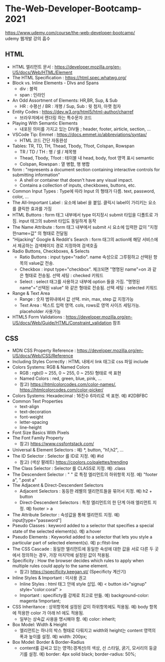 # The-Web-Developer-Bootcamp-2021
https://www.udemy.com/course/the-web-developer-bootcamp/  
udemy 웹개발 강의 흡수  


## **HTML**
   * HTML 엘리먼트 문서 : https://developer.mozilla.org/en-US/docs/Web/HTML/Element
   * The HTML Specification : https://html.spec.whatwg.org/
   * Block vs. Inline Elements - DIvs and Spans
     * div : 블럭
     * span : 인라인
   * An Odd Assortment of Elements: HR,BR, Sup, & Sub
     * HR : 수평선 / BR : 개행 / Sup, Sub : 윗 첨자, 아랫 첨자
   * Entity Codes : https://dev.w3.org/html5/html-author/charref
     * 브라우저에서 렌더링 하는 특수문자 코드
   * Playing With Semantic Elements
     * 내포된 의미를 가지고 있는 DIV들 ; header, footer, airticle, section, ...
   * VSCode Tip: Emmet : https://docs.emmet.io/abbreviations/syntax/
     * HTML 코드 간단 자동완성
   * Tables: TR, TD, TH, Thead, Tbody, Tfoot, Colspan, Rowspan
     * TR / TD / TH : 행 / 셀 / 제목행
     * Thead, Tbody, Tfoot : 테이블 내 head, body, foot 영역 표시 semantic
     * Colspan, Rowspan : 열 병합, 행 병합
   * form : "represents a document section containing interactive controls for submitting information"
     * A shell or container that doesn't have any visual impact.
     * Contains a collection of inputs, checkboxes, buttons, etc.
   * Common Input Types : Type에 따라 Input 의 형태가 다름. text, password, color, ...
   * The All-Important Label : 요소에 label 을 붙임. 클릭시 label이 가리키는 요소를 클릭한 효과를 가짐
   * HTML Buttons : form 태그 내부에서 type 미지정시 submit 타입을 디폴트로 가짐. input 태그의 submit 타입도 동일하게 동작
   * The Name Attribute : form 태그 내부에서 submit 시 요소에 입력한 값이 "지정한name=값" 의 형태로 전달됨
   * "Hijacking" Google & Reddit's Search : form 태그의 action에 해당 서비스에서 제공하는 검색페이지 경로 지정하여 검색호출
   * Radio Buttons, Checkboxes, & Selects
     * Ratio Buttons : input type="radio". name 속성으로 그루핑하고 선택된 항목의 value값 전송.
     * Checkbox : input type="checkbox". 체크되면 "명명된 name"=on 과 같은 형태로 전송됨. 선택 세팅 : checked 키워드
     * Select : select 태그를 사용하고 내부에 option 들을 가짐. "명명된 name"="선택된 value" 와 같은 형태로 전송됨. 선택 세팅 : selected 키워드
   * Range & Text Area
     * Range : 숫자 범위내에서 값 선택. min, max, step 값 지정가능
     * Text Area : 텍스트 입력 영역. cols, rows로 영역 사이즈 세팅가능. placeholder 사용가능
   * HTML5 Form Validations : https://developer.mozilla.org/en-US/docs/Web/Guide/HTML/Constraint_validation 참조

## **CSS**
   * MDN CSS Property Reference : https://developer.mozilla.org/en-US/docs/Web/CSS/Reference
   * Including Styles Correctly : HTML 내에서 link 태그로 css 파일 include
   * Colors Systems: RGB & Named Colors
     * RGB : rgb(0 ~ 255, 0 ~ 255, 0 ~ 255) 형태로 색 표현
     * Named Colors : red, green, blue, pink, ...
     * 참고) https://htmlcolorcodes.com/color-names/, https://htmlcolorcodes.com/color-picker/
   * Colors Systems: Hexadecimal : 16진수 6자리로 색 표현. 예) #2DBFBC
   * Common Text Properties
     * text-align
     * text-decoration
     * font-weight
     * letter-spacing
     * line-height
   * Font Size Basics With Pixels
   * The Font Family Property
     * 참고) https://www.cssfontstack.com/
   * Universal & Element Selectors : 예) *, button, "h1,h2", ...
   * The ID Selector : Selector 를 ID로 지정. 예) #id
     * 참고) (색상 팔레트) https://coolors.co/palettes/trending
   * The Class Selector : Selector 를 CLASS로 지정. 예) .class
   * The Descendent Selector : " " 로 특정 엘리먼트의 하위항목 지정. 예) "footer a", ".post a"
   * The Adjacent & Direct-Descendent Selectors
     * Adjacent Selectors : 동등한 레벨의 엘리먼트들을 묶어서 지정. 예) h2 + button
     * Direct-Descendent Selectors : 특정 엘리먼트의 한 단계 아래 엘리먼트 지정. 예) footer > a
   * The Attribute Selector : 속성값을 통해 엘리먼트 지정. 예) input[type="password"]
   * Pseudo Classes : keyword added to a selector that specifies a special state of the selected element(s). 예) a:hover
   * Pseudo Elements : Keyworkd added to a selector that lets you style a particular part of selected element(s). 예) p::fitst-line
   * The CSS Cascade : 동일한 엘리먼트에 동일한 속성에 대한 값을 서로 다른 두 곳에서 정의하는 경우, 가장 마지막에 설정된 값이 적용됨.
   * Specificity : How the browser decides which rules to apply when multiple rules could apply to the same element.
     * 참고) https://specificity.keegan.st/ (Specificty 계산기)
   * Inline Styles & Important : 미사용 권고
     * Inline Styles : html 태그 안에 style 삽입. 예) < button id="signup" style="color:coral" >
     * Important : specificty를 강제로 최고로 만듦. 예) background-color: magenta !important;
   * CSS Inheritance : 상위항목에 설정된 값이 하위항목에도 적용됨. 예) body 항목에 적용한 color 가 아래 h1 에도 적용됨.
     * 일부는 상속값 사용을 명시해야 함. 예) color: inherit;
   * Box Model: Width & Height
     * 엘리먼트는 하나의 박스 형태로 다뤄지고 width와 height는 content 영역의 폭과 높이를 설정. 예) width: 200px;
   * Box Model: Border & Border-Radius
     * content를 감싸고 있는 영역(:경계선)의 색상, 선 스타일, 굵기, 모서리의 둥글기를 설정. 예) border: 4px solid black; border-radius: 50%;
